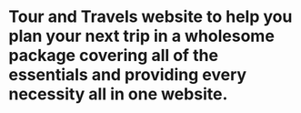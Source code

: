 # Tour and Travels website to help you plan your next trip in a wholesome package covering all of the essentials and providing every necessity all in one website.

